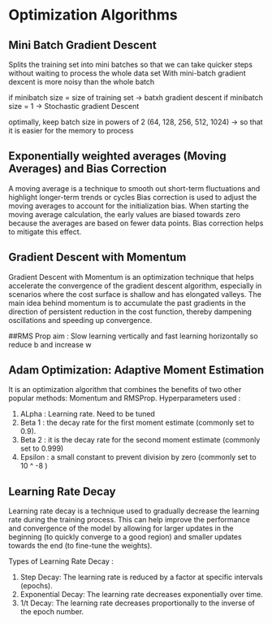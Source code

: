 # Optimization Algorithms

## Mini Batch Gradient Descent
Splits the training set into mini batches so that we can take quicker steps without waiting to process the whole data set
With mini-batch gradient dexcent is more noisy than the whole batch

if minibatch size = size of training set -> batxh gradient descent
if minibatch size = 1 -> Stochastic gradient Descent 

optimally, keep batch size in powers of 2 (64, 128, 256, 512, 1024) -> so that it is easier for the memory to process

## Exponentially weighted averages (Moving Averages) and Bias Correction
A moving average is a technique to smooth out short-term fluctuations and highlight longer-term trends or cycles
Bias correction is used to adjust the moving averages to account for the initialization bias. When starting the moving average calculation, the early values are biased towards zero because the averages are based on fewer data points. Bias correction helps to mitigate this effect.

## Gradient Descent with Momentum
Gradient Descent with Momentum is an optimization technique that helps accelerate the convergence of the gradient descent algorithm, especially in scenarios where the cost surface is shallow and has elongated valleys. The main idea behind momentum is to accumulate the past gradients in the direction of persistent reduction in the cost function, thereby dampening oscillations and speeding up convergence.

##RMS Prop
aim : Slow learning vertically and fast learning horizontally
so reduce b and increase w

## Adam Optimization: Adaptive Moment Estimation 
It is an optimization algorithm that combines the benefits of two other popular methods: Momentum and RMSProp. 
Hyperparameters used : 
1. ALpha : Learning rate. Need to be tuned
2. Beta 1 :  the decay rate for the first moment estimate (commonly set to 0.9).
3. Beta 2 : it is the decay rate for the second moment estimate (commonly set to 0.999)
4. Epsilon :  a small constant to prevent division by zero (commonly set to 10 ^ -8 )

## Learning Rate Decay
Learning rate decay is a technique used to gradually decrease the learning rate during the training process. This can help improve the performance and convergence of the model by allowing for larger updates in the beginning (to quickly converge to a good region) and smaller updates towards the end (to fine-tune the weights).

Types of  Learning Rate Decay :
1. Step Decay: The learning rate is reduced by a factor at specific intervals (epochs).
2. Exponential Decay: The learning rate decreases exponentially over time.
3.  1/t Decay: The learning rate decreases proportionally to the inverse of the epoch number.
